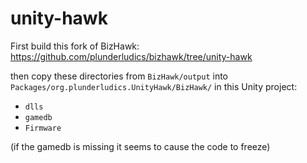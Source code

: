 # unity-hawk

First build this fork of BizHawk: https://github.com/plunderludics/bizhawk/tree/unity-hawk

then copy these directories from `BizHawk/output` into `Packages/org.plunderludics.UnityHawk/BizHawk/` in this Unity project:
 - `dlls`
 - `gamedb`
 - `Firmware`

(if the gamedb is missing it seems to cause the code to freeze)
